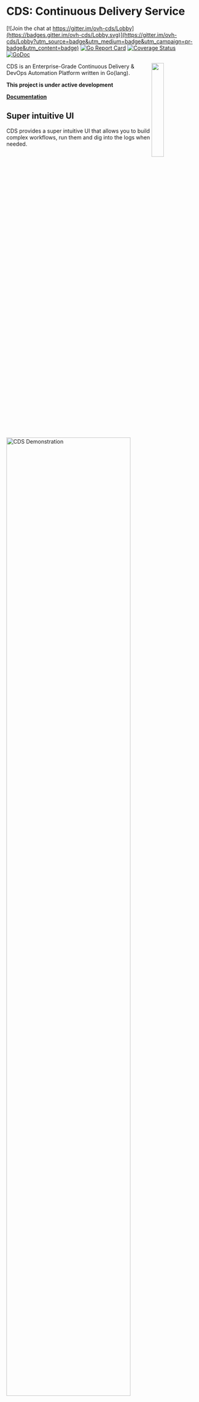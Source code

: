 # CDS: Continuous Delivery Service

[![Join the chat at https://gitter.im/ovh-cds/Lobby](https://badges.gitter.im/ovh-cds/Lobby.svg)](https://gitter.im/ovh-cds/Lobby?utm_source=badge&utm_medium=badge&utm_campaign=pr-badge&utm_content=badge)
[![Go Report Card](https://goreportcard.com/badge/github.com/ovh/cds)](https://goreportcard.com/report/github.com/ovh/cds)
[![Coverage Status](https://coveralls.io/repos/github/ovh/cds/badge.svg?branch=master)](https://coveralls.io/github/ovh/cds?branch=master)
[![GoDoc](https://godoc.org/github.com/ovh/cds/sdk/cdsclient?status.svg)](https://godoc.org/github.com/ovh/cds/sdk/cdsclient)

<img align="right" src="https://raw.githubusercontent.com/ovh/cds/master/logo-background.png" width="25%">

CDS is an Enterprise-Grade Continuous Delivery & DevOps Automation Platform written in Go(lang).

**This project is under active development**

**[Documentation](https://ovh.github.io/cds/)**


## Super intuitive UI
CDS provides a super intuitive UI that allows you to build complex workflows, run them and dig into the logs when needed.

<img src="./docs/static/images/capture-start.gif" alt="CDS Demonstration" width="80%">


## The most powerful Command Line for a CI/CD Platform

cdsctl is the CDS Command Line - you can script everything with it, cdsctl also provide some cool commands as `cdsctl shell` to browse your projects and workflows without the need to open a browser.

[See all cdsctl commands](https://ovh.github.io/cds/cli/cdsctl/#see-also)


## Want a try?

Docker-Compose or Helm are your friends, see [Ready To Run Tutorials](https://ovh.github.io/cds/hosting/ready-to-run/)

## FAQ

### Why CDS? Discover the Origins

- [Self-Service](https://ovh.github.io/cds/gettingstarted/concepts/why_cds/#1-self-service)
- [Horizontal Scalability](https://ovh.github.io/cds/gettingstarted/concepts/why_cds/#2-horizontal-scalability)
- [High Availability](https://ovh.github.io/cds/gettingstarted/concepts/why_cds/#3-high-availability)
- [Pipeline Reutilisability](https://ovh.github.io/cds/gettingstarted/concepts/why_cds/#4-pipeline-reutilisability)
- [Rest API](https://ovh.github.io/cds/gettingstarted/concepts/why_cds/#5-rest-api)
- [Customizable](https://ovh.github.io/cds/gettingstarted/concepts/why_cds/#6-customizable)

### What is a CDS workflow?

Most of the CI/CD Tools play with jobs inside a pipeline. CDS introduce a new concept named `CDS Workflows`.
A [CDS Workflow](https://ovh.github.io/cds/gettingstarted/concepts/workflow/) allows you to chain pipelines with triggers.
A [pipeline](https://ovh.github.io/cds/gettingstarted/concepts/pipeline/) is structured in sequential [stages](https://ovh.github.io/cds/gettingstarted/concepts/stage/) containing one or multiple concurrent [jobs](https://ovh.github.io/cds/gettingstarted/concepts/job/).


### Can I use it in production?

Yes! CDS is used in production since 3y @OVH and launch more than 7M CDS workers per year. You can install the official release available on https://github.com/ovh/cds/releases

CDS provides everything needed to monitor and measure production activity (logs, metrics, monitoring)

### How to backup?

All data are stored in the database - nothing on filesystem. Just backup your database regularly and you will be safe.

### Need some help?

Core Team is available on [Gitter](https://gitter.im/ovh-cds/Lobby)

### CDS User features

- **Built-in Pipeline**

A pipeline containing stages & jobs is a basic feature. This allows you to run multiple jobs simultaneously while keeping an isolation between jobs.

- **Built-in Workflow**

A Workflow makes it possible to chain the pipelines. This is a key Feature of CDS. You can create workflows using one or more pipelines, pipelines that can be linked together with joins or forks.

You can imagine having only one builder workflow and deploying your entire microservice stack. The same pipeline can be used several times in a workflow, you can associate an application, an environment.
You will have only one deployment pipeline and only one build pipeline to maintain, even if you have hundreds of applications.

- **Workflow ready to use**

A workflow ready to use is a Workflow Template. Eveybody can create a Workflow Template, maintains it as code or from UI, and bulk update a set of workflows in one click. 

As a company, you can offer a catalog of workflows for all users. Each team can create its own templates if needed.

If you have to maintain hundreds of workflows, no need to worry , update workflow at scale :)

- **Graphical configuration with UI**

You can configure everything with the web UI. Even if you have complex use cases, it's usually easier to create your workflow graphically.

- **Configuration on Git Repository**

Pipeline as code is a well-known concept of CI / CD tools. CDS, much more than pipeline as code, makes workflow as code. What is it? You can store with your source code the yml configuration files of your workflow (+ pipeline, + applications, + environment), and thus, you can upgrade your workflow on your dev branch, before you merge the changes on the master branch.


- **Configuration as code on UI**

You can modify your workflow with the UI, you can also modify the configuration by editing the yml directly in the UI if you wish.

- **Native Git branching**

What is a CI tool if it does not have the possibility to launch a build on each commit of all the developers? CDS takes into account the Git branches - with each push, whatever the master branch or not, CDS will be able to trigger your workflow. You can put launch conditions on your pipelines, to deploy your application automatically on your preprod if it is the master branch for example.

- **Native Github / Bitbucket Server / Gitlab / Gerrit integration**

Do you have a workflow and want to trigger it on each commit? It's easy, add a RepositoryWebhook to your Workflow. CDS natively supports Github, Gitlab, Bitbucket Server and Gerrit.
The link between your repo git and CDS is via a CDS application: 1 repository Git = a CDS application.
Through this integration, you will have the opportunity to have on your commits a status of your workflow : Building, Success or Failed.

- **Multiple VCS Support in Pipeline/Job**

CDS gives you the freedom to make clone git from several different git repositories within a single workflow. A workflow can involve several different applications - or none if you do not want to have a connection with a repo git, that will not be a problem either.

- **Built-in Dependencies Setup**

Need an ephemeral database, started only for the purpose of the job? This is not a problem, it's called a Service Prerequisite in CDS.

In a CDS job, you have the option to start services, any service from the moment it is a docker image.

Take a simple example: you have a pipeline that builds a docker image containing your application. Your application needs a redis and a postgreSQL to work. You can in a CDS job put three prerequisites service: a redis, a postgreSQL and your application. CDS will take care of making a private network between its services so that they can communicate with each other.
Your CDS job can thus perform integration tests on your application started without mock, but with a real database and a real cache.

- **Caching Dependencies**

Do you find your (npm | mvn) install too slow? Use the "worker cache"! please read: https://ovh.github.io/cds/cli/worker/cache/

- **Enterprise Notification (bus)**

As an Enterprise-Grade platform, CDS can send all events in an event bus. You will be able to easily feed other tools in continuous as big data tool.

- **Event Bus Built-in Hooks (RabbitMQ, Kafka, MQSeries etc..)**

Ok, you can start your workflow with each commit, manually, via a scheduler or via a webhook. CDS also offers you an event bus to trigger your workflow each time you receive a kafka or RabbitMQ message.

- **Continuous Deployment / Built-in Environment Support**

How to imagine a Continuous Delivery tool without having fully integrated environment concepts?

In a CDS project, you can have applications, environments, and workflows. Each workflow can use 1 or n pipelines, 0 or n applications, 0 or n environments. You can use a deployment pipeline on your preproduction environment and use that same deployment pipeline on your production environment. So, what is an environment? An environment is a set of variables that you can use within your workflows. Simple, effective and totally integrated in CDS.

- **Easy Enterprise-grade permissions**

Users are free to create groups and manage users in their groups. A group can have the rights to read, write, execute on a project (s), a workflow (s). You can also restrict the execution of some pipelines to a few groups if you wish.

A workflow allows to build all the branches of an application, you can let all the developers execute this workflow. You can also restrict production deployment to another group of users.

- **Build Artifacts Cloud**

If you use CDS as a CI / CD tool, you will probably have built artifacts. CDS jobs are isolated from each other, but you can pass artifacts from one job to another using the Artifact Upload and Artifact Download actions.
At the end of a CDS job, all the files are deleted. Where are the artifacts stored? The artifacts are stored in the cloud :) -> Swift Storage, Storage CDS Integration, or at worst, if you do not have storage cloud, on your filesystem of course.


- **Tests & Vulnerabilities Reports**

This is basic, CDS clearly displays the results of unit tests and vulnerabilities detected during your builds.

- **Self-Service Project Creation**

A CDS project is like a tenant. All users can create a CDS project, this project will bring together applications, environments, pipelines and of course workflows.

CDS projects are isolated from one another, but the same group may have access rights to multiple projects if you wish.

- **Self-Service Job's Flavor**

What is a Job Flavor? For this, the term CDS for is "Worker Model".
A worker model is a worker execution context. Do you want a job that has a binary "go" in version 1.11.5? No problem, just create a Go worker model, containing a go in version 1.11.5.
A worker model can be a docker image, an openstack image, a VSphere image. In the case of our example Go, in version 1.11.5, the worker model is neither more nor less than the official golang docker image from https://hub.docker.com/_/golang.
Although CDS administrators can offer shared worker models, users can create their own template workers if they wish.

- **Self Service User’s Integrations**

On a CDS project, you can add integrations like openstack, kubernetes, etc .... This will offer you features within your workflows. For example, with the Kubernetes integration, you can add your own cluster to your CDS project and thus be able to use the Deploy Application action to deploy your newly built application on your cluster, in helm format if you wish.
You can of course develop your own integrations.

- **Multi-Tenancy**

After reading the previous points, you've understood: self-service everywhere. All users can do their project / workflow / worker models / workflow templates / actions ... And run Jobs in a totally isolated environment. CDS projects are builders, on which you can add integrations. All this allows you to have only one instance of CDS for your entire company.

- **Command Line Interface (cdsctl): 100% features supported**

All you can do with the UI is available via the Command-Line Interface (CLI), named "cdsctl". cdsctl is available on all the OS: darwin, freebsd, linux, openbsd ... cdsctl will allow you to create, launch, export, import your workflows, monitor your CDS, navigate through your projects, workflows.
No need to go to the UI of CDS or your repository manager to check the status of your commit, `git push && cdsctl workflow --track` will display your workflow in your command line.

- **REST API & SDK**

Do you have even more advanced automation needs, or the desire to develop an application that queries CDS? the [REST API](https://ovh.github.io/cds/cli/api/) and the [SDK](https://ovh.github.io/cds/cli/sdk/) will allow you to easily develop your software.

### CDS Administration features

- **Self-Hosting**

CDS is open-source since October 2016. You can install it freely in your company or at home. Some tutorials are available to help you start a CDS, [docker-compose](https://ovh.github.io/cds/hosting/ready-to-run/docker-compose/), [Kubernetes with Helm](https://ovh.github.io/cds/hosting/ready-to-run/helm/), [Install with binaries](https://ovh.github.io/cds/hosting/ready-to-run/from-binaries/).

- **High Availability / Scalability / Upgrade without User Downtime**

High availability is a very important point for a CI / CD tool. CDS is stateless, nothing is stored on the filesystem. This makes it possible to launch several CDS APIs behind a load balancer. Thus, you can scale the API of CDS to your needs. It also allows upgrades of CDS in full day without impact for users.
In production @OVH, CDS can be updated several times a day, without impacting users or stopping CDS workers.
Asking your users to stop working because updating the Continuous Delivery tool would be ironic, isn't it? ;-)


- **Built-in Metrics**

CDS natively exposes monitoring data. You will be able to feed your instance [prometheus](https://prometheus.io/) or [warp10](https://www.warp10.io/) using [beamium](https://github.com/ovh/beamium).

- **Extensibility Plugins**

A CDS job consists of steps. Each step is a built-in type action (script, checkoutApplication, Artifact upload / download ...). You can create your own actions, using existing actions - or develop your own action as a plugin. All languages are supported, as long as the language supports GRPC.

- **OS/Arch Compatibility**

CDS is agnostic to languages and platforms. Users can launch Jobs on linux, windows, freebsd, osx, raspberry ... in Virtual Machine spawn on demand, in a docker container, on a dedicated host.

So, if your company uses multiple technologies, CDS will not be a blocker for building and deploying your internal software.

- **Auto-Scale OnDemand multi-cloud**

One of the initial objectives of CDS at OVH: builder and deploy 150 applications as a container in less than 7 minutes. This has become reality since 2015. What is the secret key?
Auto-Scale on Demand!

Thus, you can have hundreds of workers model and when necessary, CDS will start the workers using the hatcheries.

A hatchery is like an incubator, it gives birth to the CDS Workers and the right of life and death over them.

Several types of hatchery are available: hatchery kubernetes (start workers in pods), **hatchery openstack** (start virtual machines), **hatchery swarm** (start docker containers), **hatchery marathon** (starts docker containers), **hatchery VShpere** (start virtual machines), **hatchery local** ( starts processes on a host). So yes, buzzwords or not, a multi-cloud Auto-scale OnDemand is a reality with CDS :-)


## Comparison Matrix

| Feature | CDS | Bamboo | Buildbot | Gitlab CI | Jenkins | 
| --- | --- | --- | --- | --- | --- |
| Built-in Pipeline | :white_check_mark: | :white_check_mark: | :white_check_mark: | :white_check_mark: | :white_check_mark: | 
| Built-in Workflow | :white_check_mark: | :x: | :white_check_mark: | :x: | :x: *1 |
| Graphical configuration with UI | :white_check_mark: | :white_check_mark: | :x: | :x: | :x: *2 | 
| Configuration on Git Repository | :white_check_mark: | :x: | :white_check_mark: | :white_check_mark: | :white_check_mark: |
| Configuration as code on UI | :white_check_mark: | :x: | :x: | :x: | :x:*3 |
| Native Git branching | :white_check_mark: | :white_check_mark: | :white_check_mark: | :white_check_mark: | :x:*4 |
| Multiple VCS Support in Pipeline/Job | :white_check_mark: | :x: | :white_check_mark: | :x: | :white_check_mark: |
| Built-in Dependencies Setup | :white_check_mark: | :x: | :x: | :white_check_mark: | :x: |
| Caching Dependencies | :white_check_mark: | :x: | :white_check_mark: | :white_check_mark: | :x: *5 | 
| Enterprise Notification (bus) & Event Bus Built-in Hooks | :white_check_mark: | :x: | :x: | :x: | :x: |
| Continuous Deployment / Built-in Environment Support | :white_check_mark: | :white_check_mark: | :white_check_mark: | :white_check_mark: | :x: *6 |
| Easy Enterprise-grade permissions, Self-Service on Rights management | :white_check_mark: | :white_check_mark: | :white_check_mark: | :white_check_mark: | :x: *7 |
| Build Artifacts Cloud | :white_check_mark: | :x: | :white_check_mark: | :x: | :x: *8 |
| Tests & Vulnerabilities Reports | :white_check_mark: | :white_check_mark: | :white_check_mark: | :x: *9 | :white_check_mark: |
| Self-Service Project Creation - ability to create a tenant | :white_check_mark: | :x: | :x:*10 | :white_check_mark: | :white_check_mark: |
| Self-Service Job's Flavor | :white_check_mark: | :x: | :x: | :white_check_mark: | :x: *11 |
| Multi-Tenancy | :white_check_mark: | :x: | :x: | :x: | :x: *12 | 
| Command Line Interface (cdsctl): 100% features supported & User Friendly | :white_check_mark: | :x: | :white_check_mark: | :x: | :x: *13| 
| REST API & SDK | :white_check_mark: | :white_check_mark: | :white_check_mark: | :white_check_mark: | :white_check_mark: |
| Self-Hosting | :white_check_mark: | :white_check_mark: | :white_check_mark: | :white_check_mark: | :white_check_mark: |
| High Availability & Scalability & Upgrade without User Downtime | :white_check_mark: | :x: | :x: | :white_check_mark:*14 | :x: | 
| Built-in Metrics | :white_check_mark: | :white_check_mark: | :white_check_mark: |  :white_check_mark: | :x: *15 |
| Extensibility Plugins | :white_check_mark: | :white_check_mark: | :white_check_mark: | :white_check_mark: | :white_check_mark: |
| OS/Arch Compatibility | :white_check_mark: | :white_check_mark: | :white_check_mark: | :white_check_mark: | :white_check_mark: |
| Auto-Scale OnDemand multi-cloud | :white_check_mark: | :x: | :x: | :x:*16 | :x:*17 | 

Some explanations:
- *1 unable to chain pipelines
- *2 Impossible if you create your pipeline with Pipeline plugin, force usage of jenkinsfile
- *3 There is the Pipeline plugin, but not compatible with Graphical COnfiguration with ui, Git branching, and repository manager integration.
- *4 Depending on the plugin use to create the pipeline
- *5 Job Cacher plugin not compatible with Blue Ocean, MultiBranch PIpeline, Pipeline plugin, but not compatible with Swift Storage
- *6 "The current version of this plugin may not be safe to use. " https://wiki.jenkins.io/display/JENKINS/EnvInject+Plugin
- *7 https://jenkins.io/doc/book/managing/security/#authorization
- *8 it's not builtin, it's JCloud plugin
- *9 Vulnerability report not available on CE Edition
- *10 everything is in the same bucket
- *11 docker only
- *12 explained on https://www.cloudbees.com/blog/multi-tenancy-jenkins
- *13 https://jenkins.io/doc/book/managing/cli/
- *14 Upgrade Gitlab can be on several days https://docs.gitlab.com/ee/update/ 
- *15 it's a plugin
- *16 K8s, Docker machine & GKE only 
- *17 limitated to about 150 executors https://www.cloudbees.com/blog/multi-tenancy-jenkins(§Scale)



## License

[3-clause BSD](./LICENCE)
